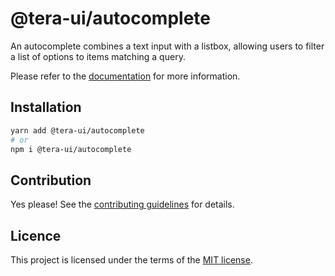 # @tera-ui/autocomplete

An autocomplete combines a text input with a listbox, allowing users to filter a list of options to items matching a query.

Please refer to the [documentation](https://nextui.org/docs/components/autocomplete) for more information.

## Installation

```sh
yarn add @tera-ui/autocomplete
# or
npm i @tera-ui/autocomplete
```

## Contribution

Yes please! See the
[contributing guidelines](https://github.com/hieumau12/tera-ui/blob/master/CONTRIBUTING.md)
for details.

## Licence

This project is licensed under the terms of the
[MIT license](https://github.com/hieumau12/tera-ui/blob/master/LICENSE).
